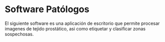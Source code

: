 # Software Patólogos 
El siguiente software es una aplicación de escritorio que permite procesar imagenes de tejido prostático, asi como etiquetar y clasificar zonas sospechosas.
